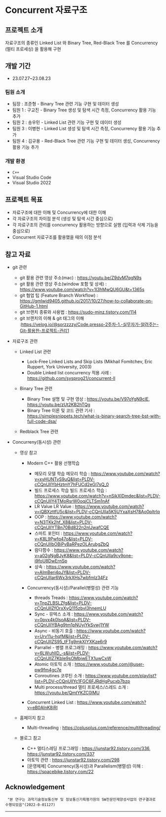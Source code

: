 # Concurrent 자료구조

## 프로젝트 소개
자료구조의 종류인 Linked List 와 Binary Tree, Red-Black Tree 를 Concurrency (멀티 프로세싱) 을 활용해 구현
<br>

## 개발 기간
* 23.07.27~23.08.23

### 팀원 소개
- 팀장   : 조준형 - Binary Tree 관련 기능 구현 및 데이터 생성
- 팀원 1 : 구교진 - Binary Tree 생성 및 탐색 시간 측정, Concurrency 활용 기능 추가
- 팀원 2 : 송우민 - Linked List 관련 기능 구현 및 데이터 생성
- 팀원 3 : 이병현 - Linked List 생성 및 탐색 시간 측정, Concurrency 활용 기능 추가
- 팀원 4 : 김규용 - Red-Black Tree 관련 기능 구현 및 데이터 생성, Concurrency 활용 기능 추가 

### 개발 환경
- `C++`
- Visual Studio Code
- Visual Studio 2022

## 프로젝트 목표
- 자료구조에 대한 이해 및 Concurrency에 대한 이해
- 각 자료구조의 차이점 분석 (생성 및 탐색 시간 중심으로)
- 각 자료구조의 관리를 concurrency 활용하는 방향으로 실행 (입력과 삭제 기능을 중심으로)
- Concurrent 자료구조를 활용했을 때의 이점 분석

## 참고 자료
- git 관련
    - git 활용 관련 영상 주소(mac) : https://youtu.be/Z9dvM7qgN9s
    - git 활용 관련 영상 주소(window 포함 및 상세) : https://www.youtube.com/watch?v=1I3hMwQU6GU&t=1365s
    - git 협업 팁 (Feature Branch Workflow) : https://gmlwjd9405.github.io/2017/10/27/how-to-collaborate-on-GitHub-1.html
    - git 브랜치 종류와 사용법 : https://sudo-minz.tistory.com/114
    - git 브랜치의 이해 & git 태그의 이해 :https://velog.io/@sorzzzzy/Code.presso-2주차-1.-실무자가-알려주는-Git-활용한-프로젝트-관리1

- 자료구조 관련 
    - Linked List 관련
        - Lock-Free Linked Lists and Skip Lists (Mikhail Fomitchev, Eric Ruppert, York University, 2003) 
        - Double Linked list concurrency 적용 사례 : https://github.com/sysprog21/concurrent-ll        
    - Binary Tree 관련
        - Binary Tree 설명 및 구현 영상 : https://youtu.be/V97oYgN9cIE, https://youtu.be/zUt2KB2hTQg
        - Binary Tree 이론 및 코드 관련 기사 : https://simplesnippets.tech/what-is-binary-search-tree-bst-with-full-code-dsa/

    - Redblack Tree 관련

- Concurreny(동시성) 관련 
    - 영상 참고 
        - Modern C++ 활용 선행학습
            - 메모리 모델 학습 메모리 학습 : https://www.youtube.com/watch?v=xyHUNTvS9uQ&list=PLDV-cCQnUlIYbHztmY7hFUCd2eGI7sQ_0
            - 빌드 프로세스 학습 빌드 프로세스 학습 : https://www.youtube.com/watch?v=nSikXlDmdec&list=PLDV-cCQnUlIY4TMoRsrW0oqjCLTSm1nAf
            - LR Value LR Value : https://www.youtube.com/watch?v=iQBXzttfU5c&list=PLDV-cCQnUlIa5K5UYxaXsH78Ao0pltrlq
            - OOP : https://www.youtube.com/watch?v=N3TKk2hf_X8&list=PLDV-cCQnUlIYTBn70Bd822n2nlJwafCQE
            - 스마트 포인터 : https://www.youtube.com/watch?v=K8L9Pwfq47o&list=PLDV-cCQnUlIbOBiPvBaRPezOLArubgZbQ
            - 람다함수 : https://www.youtube.com/watch?v=a02gNgBJyK8&list=PLDV-cCQnUlIa9cy9one-i9foU8DwErnSp
            - 상속 : https://www.youtube.com/watch?v=AImBeri4pJY&list=PLDV-cCQnUlIar6Wx3rkXHs7wbfmlz34Fz

        - Concurrency(동시성)/Parallel(병렬성) 관련 기능 
            - threads Treads : https://www.youtube.com/watch?v=TnpZLBSLZfg&list=PLDV-cCQnUlIZfOrxXyQ115zbvI3hnemLU
            - Sync - 뮤텍스 소개 : https://www.youtube.com/watch?v=0pvx4k0lsoA&list=PLDV-cCQnUlIYBAg9tm1pNUyiYkSvwj1YW
            - Async - 비동기 호출 : https://www.youtube.com/watch?v=Urv11u-hqfM&list=PLDV-cCQnUlIZS95_tFTg9mkXIYXKze6r9
            - Parrallel - 병렬 프로그래밍 : https://www.youtube.com/watch?v=6LWuhlID_-s&list=PLDV-cCQnUlIZ7KbIe9sOMbjwETX1uwCxW
            - Atomic 아토믹 소개 : https://www.youtube.com/@user-pw9fm4gc7e
            - Conroutines 코루틴 소개 : https://www.youtube.com/playlist?list=PLDV-cCQnUlIYc1FGC6FJRdHgPucxb7bzp
            - Multi process/thread 멀티 프로세스/스레드 소개 : https://youtu.be/QmtYKZC0lMU
        
        - Concurrent Linked List : https://www.youtube.com/watch?v=eB0AlnK8iRI

    - 홈페이지 참고 
        - Multi-threading : https://cplusplus.com/reference/multithreading/

    - 블로그 참고 
        - C++ 멀티스레딩 프로그래밍 : https://junstar92.tistory.com/336, https://junstar92.tistory.com/337
        - 아토믹 관련 : https://junstar92.tistory.com/298
        - [운영체제] Concurrency(동시성)과 Parallelism(병렬성) 이해 : https://spacebike.tistory.com/22

## Acknowledgement
```
 "본 연구는 과학기술정보통신부 및 정보통신기획평가원의 SW전문인재양성사업의 연구결과로 수행되었음"(2022-0-01127) 
```

<hr>

